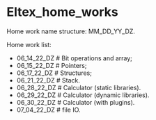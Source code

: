 # Eltex_home_works
Home work name structure: MM_DD_YY_DZ.

Home work list:
- 06_14_22_DZ  # Bit operations and array;
- 06_15_22_DZ  # Pointers;
- 06_17_22_DZ  # Structures;
- 06_21_22_DZ  # Stack.
- 06_28_22_DZ  # Calculator (static libraries).
- 06_29_22_DZ  # Calculator (dynamic libraries).
- 06_30_22_DZ  # Calculator (with plugins).
- 07_04_22_DZ  # file IO.